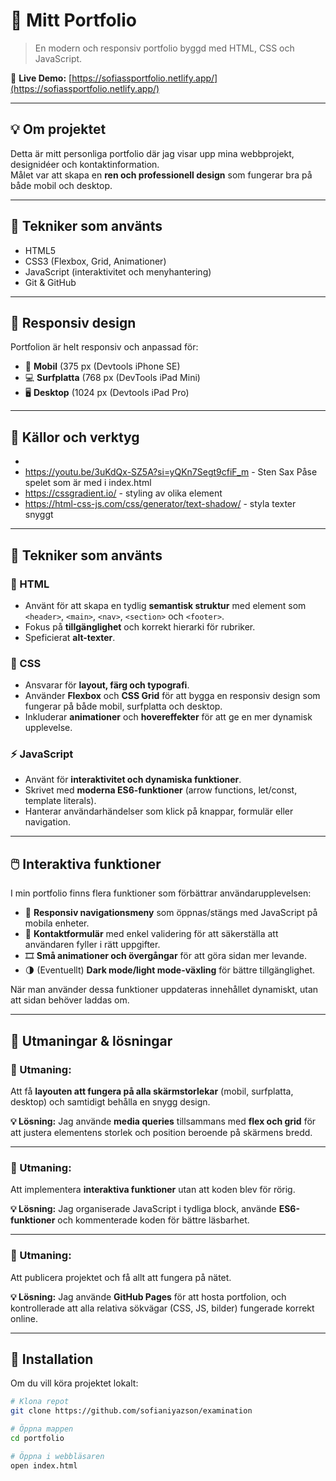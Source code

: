 # 🌟 Mitt Portfolio

> En modern och responsiv portfolio byggd med HTML, CSS och JavaScript.

🔗 **Live Demo:** [https://sofiassportfolio.netlify.app/](https://sofiassportfolio.netlify.app/)

---

## 💡 Om projektet
Detta är mitt personliga portfolio där jag visar upp mina webbprojekt, designidéer och kontaktinformation.  
Målet var att skapa en **ren och professionell design** som fungerar bra på både mobil och desktop.

---

## 🧰 Tekniker som använts
- HTML5  
- CSS3 (Flexbox, Grid, Animationer)  
- JavaScript (interaktivitet och menyhantering)  
- Git & GitHub  

---

## 📱 Responsiv design
Portfolion är helt responsiv och anpassad för:

- 📱 **Mobil** (375 px (Devtools iPhone SE)
- 💻 **Surfplatta** (768 px (DevTools iPad Mini)
- 🖥️ **Desktop** (1024 px (Devtools iPad Pro)

---

## 🧠 Källor och verktyg 


-  
- https://youtu.be/3uKdQx-SZ5A?si=yQKn7Segt9cfiF_m - Sten Sax Påse spelet som är med i index.html
- https://cssgradient.io/ - styling av olika element
- https://html-css-js.com/css/generator/text-shadow/ - styla texter snyggt

---

## 🧰 Tekniker som använts

### 🧱 HTML
- Använt för att skapa en tydlig **semantisk struktur** med element som `<header>`, `<main>`, `<nav>`, `<section>` och `<footer>`.
- Fokus på **tillgänglighet** och korrekt hierarki för rubriker.
- Speficierat **alt-texter**.


### 🎨 CSS
- Ansvarar för **layout, färg och typografi**.
- Använder **Flexbox** och **CSS Grid** för att bygga en responsiv design som fungerar på både mobil, surfplatta och desktop.
- Inkluderar **animationer** och **hovereffekter** för att ge en mer dynamisk upplevelse.


### ⚡ JavaScript
- Använt för **interaktivitet och dynamiska funktioner**.
- Skrivet med **moderna ES6-funktioner** (arrow functions, let/const, template literals).
- Hanterar användarhändelser som klick på knappar, formulär eller navigation.

---

## 🖱️ Interaktiva funktioner

I min portfolio finns flera funktioner som förbättrar användarupplevelsen:

- 🔄 **Responsiv navigationsmeny** som öppnas/stängs med JavaScript på mobila enheter.  
- 💬 **Kontaktformulär** med enkel validering för att säkerställa att användaren fyller i rätt uppgifter.  
- 🎞️ **Små animationer och övergångar** för att göra sidan mer levande.  
- 🌗 (Eventuellt) **Dark mode/light mode-växling** för bättre tillgänglighet.

När man använder dessa funktioner uppdateras innehållet dynamiskt, utan att sidan behöver laddas om.

---

## 🚧 Utmaningar & lösningar

### 🧩 Utmaning:
Att få **layouten att fungera på alla skärmstorlekar** (mobil, surfplatta, desktop) och samtidigt behålla en snygg design.

**💡 Lösning:**
Jag använde **media queries** tillsammans med **flex och grid** för att justera elementens storlek och position beroende på skärmens bredd.

---

### 🧩 Utmaning:
Att implementera **interaktiva funktioner** utan att koden blev för rörig.

**💡 Lösning:**
Jag organiserade JavaScript i tydliga block, använde **ES6-funktioner** och kommenterade koden för bättre läsbarhet.

---

### 🧩 Utmaning:
Att publicera projektet och få allt att fungera på nätet.

**💡 Lösning:**
Jag använde **GitHub Pages** för att hosta portfolion, och kontrollerade att alla relativa sökvägar (CSS, JS, bilder) fungerade korrekt online.

---



## 🚀 Installation
Om du vill köra projektet lokalt:

```bash
# Klona repot
git clone https://github.com/sofianiyazson/examination

# Öppna mappen
cd portfolio

# Öppna i webbläsaren
open index.html